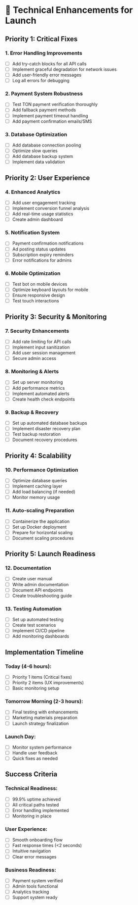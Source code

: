 # 🔧 **Technical Enhancements for Launch**

## **Priority 1: Critical Fixes**

### **1. Error Handling Improvements**
- [ ] Add try-catch blocks for all API calls
- [ ] Implement graceful degradation for network issues
- [ ] Add user-friendly error messages
- [ ] Log all errors for debugging

### **2. Payment System Robustness**
- [ ] Test TON payment verification thoroughly
- [ ] Add fallback payment methods
- [ ] Implement payment timeout handling
- [ ] Add payment confirmation emails/SMS

### **3. Database Optimization**
- [ ] Add database connection pooling
- [ ] Optimize slow queries
- [ ] Add database backup system
- [ ] Implement data validation

## **Priority 2: User Experience**

### **4. Enhanced Analytics**
- [ ] Add user engagement tracking
- [ ] Implement conversion funnel analysis
- [ ] Add real-time usage statistics
- [ ] Create admin dashboard

### **5. Notification System**
- [ ] Payment confirmation notifications
- [ ] Ad posting status updates
- [ ] Subscription expiry reminders
- [ ] Error notifications for admins

### **6. Mobile Optimization**
- [ ] Test bot on mobile devices
- [ ] Optimize keyboard layouts for mobile
- [ ] Ensure responsive design
- [ ] Test touch interactions

## **Priority 3: Security & Monitoring**

### **7. Security Enhancements**
- [ ] Add rate limiting for API calls
- [ ] Implement input sanitization
- [ ] Add user session management
- [ ] Secure admin access

### **8. Monitoring & Alerts**
- [ ] Set up server monitoring
- [ ] Add performance metrics
- [ ] Implement automated alerts
- [ ] Create health check endpoints

### **9. Backup & Recovery**
- [ ] Set up automated database backups
- [ ] Implement disaster recovery plan
- [ ] Test backup restoration
- [ ] Document recovery procedures

## **Priority 4: Scalability**

### **10. Performance Optimization**
- [ ] Optimize database queries
- [ ] Implement caching layer
- [ ] Add load balancing (if needed)
- [ ] Monitor memory usage

### **11. Auto-scaling Preparation**
- [ ] Containerize the application
- [ ] Set up Docker deployment
- [ ] Prepare for horizontal scaling
- [ ] Document scaling procedures

## **Priority 5: Launch Readiness**

### **12. Documentation**
- [ ] Create user manual
- [ ] Write admin documentation
- [ ] Document API endpoints
- [ ] Create troubleshooting guide

### **13. Testing Automation**
- [ ] Set up automated testing
- [ ] Create test scenarios
- [ ] Implement CI/CD pipeline
- [ ] Add monitoring dashboards

## **Implementation Timeline**

### **Today (4-6 hours):**
- [ ] Priority 1 items (Critical fixes)
- [ ] Priority 2 items (UX improvements)
- [ ] Basic monitoring setup

### **Tomorrow Morning (2-3 hours):**
- [ ] Final testing with enhancements
- [ ] Marketing materials preparation
- [ ] Launch strategy finalization

### **Launch Day:**
- [ ] Monitor system performance
- [ ] Handle user feedback
- [ ] Quick fixes as needed

## **Success Criteria**

### **Technical Readiness:**
- [ ] 99.9% uptime achieved
- [ ] All critical paths tested
- [ ] Error handling implemented
- [ ] Monitoring in place

### **User Experience:**
- [ ] Smooth onboarding flow
- [ ] Fast response times (<2 seconds)
- [ ] Intuitive navigation
- [ ] Clear error messages

### **Business Readiness:**
- [ ] Payment system verified
- [ ] Admin tools functional
- [ ] Analytics tracking
- [ ] Support system ready 